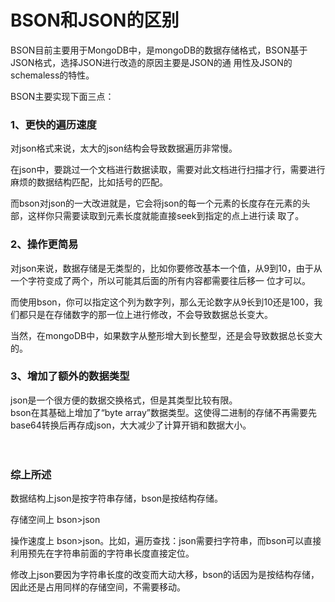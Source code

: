 # BSON和JSON的区别

BSON目前主要用于MongoDB中，是mongoDB的数据存储格式，BSON基于JSON格式，选择JSON进行改造的原因主要是JSON的通
用性及JSON的schemaless的特性。

BSON主要实现下面三点：

### 1、更快的遍历速度

对json格式来说，太大的json结构会导致数据遍历非常慢。  

在json中，要跳过一个文档进行数据读取，需要对此文档进行扫描才行，需要进行麻烦的数据结构匹配，比如括号的匹配。
   
而bson对json的一大改进就是，它会将json的每一个元素的长度存在元素的头部，这样你只需要读取到元素长度就能直接seek到指定的点上进行读
取了。

### 2、操作更简易

对json来说，数据存储是无类型的，比如你要修改基本一个值，从9到10，由于从一个字符变成了两个，所以可能其后面的所有内容都需要往后移一
位才可以。
 
而使用bson，你可以指定这个列为数字列，那么无论数字从9长到10还是100，我们都只是在存储数字的那一位上进行修改，不会导致数据总长变大。
 
当然，在mongoDB中，如果数字从整形增大到长整型，还是会导致数据总长变大的。

### 3、增加了额外的数据类型

json是一个很方便的数据交换格式，但是其类型比较有限。    
bson在其基础上增加了“byte array”数据类型。这使得二进制的存储不再需要先base64转换后再存成json，大大减少了计算开销和数据大小。   

　　

### 综上所述

数据结构上json是按字符串存储，bson是按结构存储。

存储空间上 bson>json

操作速度上 bson>json。比如，遍历查找：json需要扫字符串，而bson可以直接利用预先在字符串前面的字符串长度直接定位。

修改上json要因为字符串长度的改变而大动大移，bson的话因为是按结构存储，因此还是占用同样的存储空间，不需要移动。
